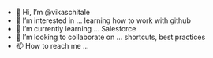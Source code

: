 - 👋 Hi, I’m @vikaschitale
- 👀 I’m interested in ... learning how to work with github
- 🌱 I’m currently learning ... Salesforce
- 💞️ I’m looking to collaborate on ... shortcuts, best practices
- 📫 How to reach me ...

<!---
vikaschitale/vikaschitale is a ✨ special ✨ repository because its `README.md` (this file) appears on your GitHub profile.
You can click the Preview link to take a look at your changes.
--->
